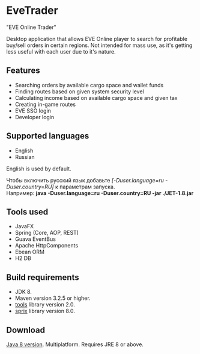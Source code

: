 # EveTrader
"EVE Online Trader"

Desktop application that allows EVE Online player to search for profitable buy/sell orders in certain regions.
Not intended for mass use, as it's getting less useful with each user due to it's nature.

## Features
- Searching orders by available cargo space and wallet funds
- Finding routes based on given system security level
- Calculating income based on available cargo space and given tax
- Creating in-game routes
- EVE SSO login
- Developer login

## Supported languages
- English
- Russian

English is used by default.

Чтобы включить русский язык добавьте *\[-Duser.language=ru -Duser.country=RU]* к параметрам запуска.<br />
Например: **java -Duser.language=ru -Duser.country=RU -jar ./JET-1.8.jar**

## Tools used
- JavaFX
- Spring (Core, AOP, REST)
- Guava EventBus
- Apache HttpComponents
- Ebean ORM
- H2 DB

## Build requirements
- JDK 8.
- Maven version 3.2.5 or higher.
- [tools](https://github.com/tddts/tools-core) library version 2.0.
- [sprix](https://github.com/tddts/sprix) library version 8.0.

## Download
[Java 8 version](https://github.com/tddts/EveTrader/raw/master/bin/eve-trader-8.0.jar). Multiplatform. Requires JRE 8 or above.
